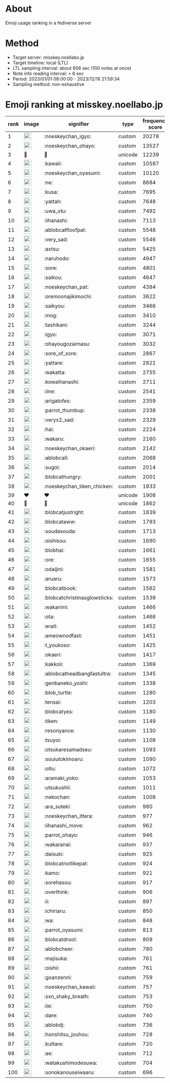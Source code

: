 # About
Emoji usage ranking in a fediverse server

# Method
- Target server: misskey.noellabo.jp
- Target timeline: local (LTL)
- LTL sampling interval: about 606 sec (100 notes at once)
- Note info reading interval: > 6 sec
- Period: 2023/01/01 08:00:00 - 2023/12/16 21:59:34 
- Sampling method: non-exhaustive

# Emoji ranking at misskey.noellabo.jp

|rank|image|signifier|type|frequency score|
|----|----|----|----|----|
|1|<img height="24" src="https://misskey.noellabo.jp/emoji/noeskeychan_igyo.webp">|:noeskeychan_igyo:|custom|20278|
|2|<img height="24" src="https://misskey.noellabo.jp/emoji/noeskeychan_ohayo.webp">|:noeskeychan_ohayo:|custom|13527|
|3|🎉|🎉|unicode|12239|
|4|<img height="24" src="https://misskey.noellabo.jp/emoji/kawaii.webp">|:kawaii:|custom|10587|
|5|<img height="24" src="https://misskey.noellabo.jp/emoji/noeskeychan_oyasumi.webp">|:noeskeychan_oyasumi:|custom|10120|
|6|<img height="24" src="https://misskey.noellabo.jp/emoji/ne.webp">|:ne:|custom|8684|
|7|<img height="24" src="https://misskey.noellabo.jp/emoji/kusa.webp">|:kusa:|custom|7695|
|8|<img height="24" src="https://misskey.noellabo.jp/emoji/yattah.webp">|:yattah:|custom|7648|
|9|<img height="24" src="https://misskey.noellabo.jp/emoji/uwa_xtu.webp">|:uwa_xtu:|custom|7492|
|10|<img height="24" src="https://misskey.noellabo.jp/emoji/iihanashi.webp">|:iihanashi:|custom|7113|
|11|<img height="24" src="https://misskey.noellabo.jp/emoji/ablobcatfloofpat.webp">|:ablobcatfloofpat:|custom|5548|
|12|<img height="24" src="https://misskey.noellabo.jp/emoji/very_sad.webp">|:very_sad:|custom|5546|
|13|<img height="24" src="https://misskey.noellabo.jp/emoji/axtsu.webp">|:axtsu:|custom|5425|
|14|<img height="24" src="https://misskey.noellabo.jp/emoji/naruhodo.webp">|:naruhodo:|custom|4947|
|15|<img height="24" src="https://misskey.noellabo.jp/emoji/sore.webp">|:sore:|custom|4801|
|16|<img height="24" src="https://misskey.noellabo.jp/emoji/saikou.webp">|:saikou:|custom|4647|
|17|<img height="24" src="https://misskey.noellabo.jp/emoji/noeskeychan_pat.webp">|:noeskeychan_pat:|custom|4384|
|18|<img height="24" src="https://misskey.noellabo.jp/emoji/oremoonajikimochi.webp">|:oremoonajikimochi:|custom|3622|
|19|<img height="24" src="https://misskey.noellabo.jp/emoji/saikyou.webp">|:saikyou:|custom|3466|
|20|<img height="24" src="https://misskey.noellabo.jp/emoji/mog.webp">|:mog:|custom|3410|
|21|<img height="24" src="https://misskey.noellabo.jp/emoji/tashikani.webp">|:tashikani:|custom|3244|
|22|<img height="24" src="https://misskey.noellabo.jp/emoji/igyo.webp">|:igyo:|custom|3071|
|23|<img height="24" src="https://misskey.noellabo.jp/emoji/ohayougozaimasu.webp">|:ohayougozaimasu:|custom|3032|
|24|<img height="24" src="https://misskey.noellabo.jp/emoji/sore_of_sore.webp">|:sore_of_sore:|custom|2867|
|25|<img height="24" src="https://misskey.noellabo.jp/emoji/yattare.webp">|:yattare:|custom|2821|
|26|<img height="24" src="https://misskey.noellabo.jp/emoji/wakatta.webp">|:wakatta:|custom|2755|
|27|<img height="24" src="https://misskey.noellabo.jp/emoji/kowaihanashi.webp">|:kowaihanashi:|custom|2711|
|28|<img height="24" src="https://misskey.noellabo.jp/emoji/iine.webp">|:iine:|custom|2541|
|29|<img height="24" src="https://misskey.noellabo.jp/emoji/arigatofes.webp">|:arigatofes:|custom|2359|
|30|<img height="24" src="https://misskey.noellabo.jp/emoji/parrot_thumbup.webp">|:parrot_thumbup:|custom|2338|
|31|<img height="24" src="https://misskey.noellabo.jp/emoji/veryx2_sad.webp">|:veryx2_sad:|custom|2329|
|32|<img height="24" src="https://misskey.noellabo.jp/emoji/hai.webp">|:hai:|custom|2224|
|33|<img height="24" src="https://misskey.noellabo.jp/emoji/wakaru.webp">|:wakaru:|custom|2160|
|34|<img height="24" src="https://misskey.noellabo.jp/emoji/noeskeychan_okaeri.webp">|:noeskeychan_okaeri:|custom|2142|
|35|<img height="24" src="https://misskey.noellabo.jp/emoji/ablobcall.webp">|:ablobcall:|custom|2068|
|36|<img height="24" src="https://misskey.noellabo.jp/emoji/sugoi.webp">|:sugoi:|custom|2014|
|37|<img height="24" src="https://misskey.noellabo.jp/emoji/blobcathungry.webp">|:blobcathungry:|custom|2001|
|38|<img height="24" src="https://misskey.noellabo.jp/emoji/noeskeychan_tiken_chicken.webp">|:noeskeychan_tiken_chicken:|custom|1933|
|39|❤|❤|unicode|1908|
|40|🍗|🍗|unicode|1862|
|41|<img height="24" src="https://misskey.noellabo.jp/emoji/blobcatjustright.webp">|:blobcatjustright:|custom|1839|
|42|<img height="24" src="https://misskey.noellabo.jp/emoji/blobcataww.webp">|:blobcataww:|custom|1793|
|43|<img height="24" src="https://misskey.noellabo.jp/emoji/soudasouda.webp">|:soudasouda:|custom|1713|
|44|<img height="24" src="https://misskey.noellabo.jp/emoji/oishisou.webp">|:oishisou:|custom|1690|
|45|<img height="24" src="https://misskey.noellabo.jp/emoji/blobhai.webp">|:blobhai:|custom|1661|
|46|<img height="24" src="https://misskey.noellabo.jp/emoji/ore.webp">|:ore:|custom|1655|
|47|<img height="24" src="https://misskey.noellabo.jp/emoji/odaijini.webp">|:odaijini:|custom|1581|
|48|<img height="24" src="https://misskey.noellabo.jp/emoji/aruaru.webp">|:aruaru:|custom|1573|
|49|<img height="24" src="https://misskey.noellabo.jp/emoji/blobcatbook.webp">|:blobcatbook:|custom|1562|
|50|<img height="24" src="https://misskey.noellabo.jp/emoji/blobcatchristmasglowsticks.webp">|:blobcatchristmasglowsticks:|custom|1539|
|51|<img height="24" src="https://misskey.noellabo.jp/emoji/wakarimi.webp">|:wakarimi:|custom|1466|
|52|<img height="24" src="https://misskey.noellabo.jp/emoji/ota.webp">|:ota:|custom|1466|
|53|<img height="24" src="https://misskey.noellabo.jp/emoji/erait.webp">|:erait:|custom|1452|
|54|<img height="24" src="https://misskey.noellabo.jp/emoji/ameownodfast.webp">|:ameownodfast:|custom|1451|
|55|<img height="24" src="https://misskey.noellabo.jp/emoji/t_youkoso.webp">|:t_youkoso:|custom|1425|
|56|<img height="24" src="https://misskey.noellabo.jp/emoji/okaeri.webp">|:okaeri:|custom|1417|
|57|<img height="24" src="https://misskey.noellabo.jp/emoji/kakkoii.webp">|:kakkoii:|custom|1369|
|58|<img height="24" src="https://misskey.noellabo.jp/emoji/ablobcatheadbangfastultra.webp">|:ablobcatheadbangfastultra:|custom|1345|
|59|<img height="24" src="https://misskey.noellabo.jp/emoji/genbaneko_yoshi.webp">|:genbaneko_yoshi:|custom|1338|
|60|<img height="24" src="https://misskey.noellabo.jp/emoji/blob_turtle.webp">|:blob_turtle:|custom|1280|
|61|<img height="24" src="https://misskey.noellabo.jp/emoji/tensai.webp">|:tensai:|custom|1203|
|62|<img height="24" src="https://misskey.noellabo.jp/emoji/blobcatyes.webp">|:blobcatyes:|custom|1180|
|63|<img height="24" src="https://misskey.noellabo.jp/emoji/tiken.webp">|:tiken:|custom|1149|
|64|<img height="24" src="https://misskey.noellabo.jp/emoji/resonyance.webp">|:resonyance:|custom|1130|
|65|<img height="24" src="https://misskey.noellabo.jp/emoji/tsuyoi.webp">|:tsuyoi:|custom|1108|
|66|<img height="24" src="https://misskey.noellabo.jp/emoji/otsukaresamadseu.webp">|:otsukaresamadseu:|custom|1093|
|67|<img height="24" src="https://misskey.noellabo.jp/emoji/souiutokimoaru.webp">|:souiutokimoaru:|custom|1090|
|68|<img height="24" src="https://misskey.noellabo.jp/emoji/oltu.webp">|:oltu:|custom|1072|
|69|<img height="24" src="https://misskey.noellabo.jp/emoji/aramaki_yoko.webp">|:aramaki_yoko:|custom|1053|
|70|<img height="24" src="https://misskey.noellabo.jp/emoji/utsukushii.webp">|:utsukushii:|custom|1011|
|71|<img height="24" src="https://misskey.noellabo.jp/emoji/nekochan.webp">|:nekochan:|custom|1008|
|72|<img height="24" src="https://misskey.noellabo.jp/emoji/ara_suteki.webp">|:ara_suteki:|custom|980|
|73|<img height="24" src="https://misskey.noellabo.jp/emoji/noeskeychan_ittera.webp">|:noeskeychan_ittera:|custom|977|
|74|<img height="24" src="https://misskey.noellabo.jp/emoji/iihanashi_move.webp">|:iihanashi_move:|custom|962|
|75|<img height="24" src="https://misskey.noellabo.jp/emoji/parrot_ohayo.webp">|:parrot_ohayo:|custom|946|
|76|<img height="24" src="https://misskey.noellabo.jp/emoji/wakaranai.webp">|:wakaranai:|custom|937|
|77|<img height="24" src="https://misskey.noellabo.jp/emoji/daisuki.webp">|:daisuki:|custom|925|
|78|<img height="24" src="https://misskey.noellabo.jp/emoji/blobcatnotlikepat.webp">|:blobcatnotlikepat:|custom|924|
|79|<img height="24" src="https://misskey.noellabo.jp/emoji/kamo.webp">|:kamo:|custom|921|
|80|<img height="24" src="https://misskey.noellabo.jp/emoji/sorehasou.webp">|:sorehasou:|custom|917|
|81|<img height="24" src="https://misskey.noellabo.jp/emoji/overthink.webp">|:overthink:|custom|906|
|82|<img height="24" src="https://misskey.noellabo.jp/emoji/ii.webp">|:ii:|custom|897|
|83|<img height="24" src="https://misskey.noellabo.jp/emoji/ichiriaru.webp">|:ichiriaru:|custom|850|
|84|<img height="24" src="https://misskey.noellabo.jp/emoji/wa.webp">|:wa:|custom|848|
|85|<img height="24" src="https://misskey.noellabo.jp/emoji/parrot_oyasumi.webp">|:parrot_oyasumi:|custom|813|
|86|<img height="24" src="https://misskey.noellabo.jp/emoji/blobcatdrool.webp">|:blobcatdrool:|custom|809|
|87|<img height="24" src="https://misskey.noellabo.jp/emoji/ablobcheer.webp">|:ablobcheer:|custom|780|
|88|<img height="24" src="https://misskey.noellabo.jp/emoji/majisuka.webp">|:majisuka:|custom|761|
|89|<img height="24" src="https://misskey.noellabo.jp/emoji/oishii.webp">|:oishii:|custom|761|
|90|<img height="24" src="https://misskey.noellabo.jp/emoji/goanzenni.webp">|:goanzenni:|custom|759|
|91|<img height="24" src="https://misskey.noellabo.jp/emoji/noeskeychan_kawaii.webp">|:noeskeychan_kawaii:|custom|757|
|92|<img height="24" src="https://misskey.noellabo.jp/emoji/sxn_shaky_breath.webp">|:sxn_shaky_breath:|custom|753|
|93|<img height="24" src="https://misskey.noellabo.jp/emoji/iie.webp">|:iie:|custom|750|
|94|<img height="24" src="https://misskey.noellabo.jp/emoji/dare.webp">|:dare:|custom|740|
|95|<img height="24" src="https://misskey.noellabo.jp/emoji/ablobdj.webp">|:ablobdj:|custom|736|
|96|<img height="24" src="https://misskey.noellabo.jp/emoji/honshitsu_jouhou.webp">|:honshitsu_jouhou:|custom|728|
|97|<img height="24" src="https://misskey.noellabo.jp/emoji/kuttare.webp">|:kuttare:|custom|720|
|98|<img height="24" src="https://misskey.noellabo.jp/emoji/ae.webp">|:ae:|custom|712|
|99|<img height="24" src="https://misskey.noellabo.jp/emoji/watakushimodesuwa.webp">|:watakushimodesuwa:|custom|704|
|100|<img height="24" src="https://misskey.noellabo.jp/emoji/sonokanouseiwaaru.webp">|:sonokanouseiwaaru:|custom|696|
